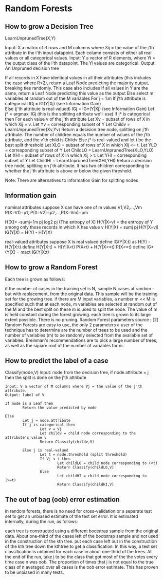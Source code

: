 Random Forests
===============

How to grow a Decision Tree
----------------------------

LearnUnprunedTree(X,Y)

Input: X a matrix of R rows and M columns where Xij = the value of the j'th attribute in the i'th input datapoint. 
Each column consists of either all real values or all categorical values.
Input: Y a vector of R elements, where Yi = the output class of the i'th datapoint. The Yi values are categorical.
Output: An Unpruned decision tree

If all records in X have identical values in all their attributes (this includes the case where R<2), 
return a Leaf Node predicting the majority output, breaking ties randomly. 
This case also includes
If all values in Y are the same, return a Leaf Node predicting this value as the output
Else
    select m variables at random out of the M variables
    For j = 1:m
        If j'th attribute is categorical
            IGj = IG(Y|Xj) (see Information Gain)            
        Else (j'th attribute is real-valued)
            IGj = IG*(Y|Xj) (see Information Gain)
    Let j* = argmaxj IGj (this is the splitting attribute we'll use)
    If j* is categorical then
        For each value v of the j'th attribute
            Let Xv = subset of rows of X in which Xij = v. Let Yv = corresponding subset of Y
            Let Childv = LearnUnprunedTree(Xv,Yv)
        Return a decision tree node, splitting on j'th attribute. The number of children equals the number of 
        values of the j'th attribute, and the v'th child is Childv
    Else j* is real-valued and let t be the best split threshold
        Let XLO = subset of rows of X in which Xij <= t. Let YLO = corresponding subset of Y
        Let ChildLO = LearnUnprunedTree(XLO,YLO)
        Let XHI = subset of rows of X in which Xij > t. Let YHI = corresponding subset of Y
        Let ChildHI = LearnUnprunedTree(XHI,YHI)
        Return a decision tree node, splitting on j'th attribute. 
        It has two children corresponding to whether the j'th attribute is above or below the given threshold.

Note: There are alternatives to Information Gain for splitting nodes
 

Information gain
-----------------

nominal attributes
suppose X can have one of m values V1,V2,...,Vm
P(X=V1)=p1, P(X=V2)=p2,...,P(X=Vm)=pm
 
H(X)= -sumj=1m pj log2 pj (The entropy of X)
H(Y|X=v) = the entropy of Y among only those records in which X has value v
H(Y|X) = sumj pj H(Y|X=vj)
IG(Y|X) = H(Y) - H(Y|X)

real-valued attributes
suppose X is real valued
define IG(Y|X:t) as H(Y) - H(Y|X:t)
define H(Y|X:t) = H(Y|X<t) P(X<t) + H(Y|X>=t) P(X>=t)
define IG*(Y|X) = maxt IG(Y|X:t)

How to grow a Random Forest
----------------------------

Each tree is grown as follows:

if the number of cases in the training set is N, sample N cases at random -but with replacement, 
from the original data.
This sample will be the training set for the growing tree.
if there are M input variables, a number m << M is specified such that at each node, 
m variables are selected at random out of the M and the best split on these m is used to split the node. 
The value of m is held constant during the forest growing.
each tree is grown to its large extent possible. There is no pruning.
Random Forest parameters
source : [2]
Random Forests are easy to use, the only 2 parameters a user of the technique has to determine are 
the number of trees to be used and the number of variables (m) to be randomly selected from the 
available set of variables.
Breinman's recommendations are to pick a large number of trees, as well as the square root of the number of 
variables for m.
 

How to predict the label of a case 
------------------------------------
Classify(node,V)
    Input: node from the decision tree, if node.attribute = j then the split is done on the j'th attribute

    Input: V a vector of M columns where Vj = the value of the j'th attribute.
    Output: label of V

    If node is a Leaf then
            Return the value predicted by node

    Else
            Let j = node.attribute
            If j is categorical then
                    Let v = Vj
                    Let childv = child node corresponding to the attribute's value v
                    Return Classify(childv,V)

            Else j is real-valued
                    Let t = node.threshold (split threshold)
                    If Vj < t then
                            Let childLO = child node corresponding to (<t)
                            Return Classify(childLO,V)
                    Else
                            Let childHI = child node corresponding to (>=t)
                            Return Classify(childHI,V)
 

The out of bag (oob) error estimation
--------------------------------------

in random forests, there is no need for cross-validation or a separate test set to get an unbiased estimate of 
the test set error. It is estimated internally, during the run, as follows:

each tree is constructed using a different bootstrap sample from the original data. 
About one-third of the cases left of the bootstrap sample and not used in the construction of the kth tree.
put each case left out in the construction of the kth tree down the kthtree to get a classification. 
In this way, a test set classification is obtained for each case in about one-thrid of the trees. 
At the end of the run, take j to be the class that got most of the the votes every time case n was oob. 
The proportion of times that j is not equal to the true class of n averaged over all cases is the oob error estimate. 
This has proven to be unbiased in many tests.
